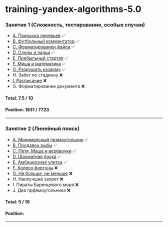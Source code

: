 training-yandex-algorithms-5.0
===
### Занятие 1 (Сложность, тестирование, особые случаи)

- [A. Покраска деревьев](https://github.com/weare4saken/training-yandex-algorithms-5.0/blob/lecture-1/src/main/java/org/wea4saken/algorithms/lecture1/PaintingTrees.java) ✅
- [B. Футбольный комментатор](https://github.com/weare4saken/training-yandex-algorithms-5.0/blob/lecture-1/src/main/java/org/wea4saken/algorithms/lecture1/FootballCommentator.java) ✅
- [C. Форматированеи файла](https://github.com/weare4saken/training-yandex-algorithms-5.0/blob/lecture-1/src/main/java/org/wea4saken/algorithms/lecture1/FileFormatting.java) ✅
- [D. Слоны и ладьи](https://github.com/weare4saken/training-yandex-algorithms-5.0/blob/lecture-1/src/main/java/org/wea4saken/algorithms/lecture1/BishopsAndRooks.java) ✅
- [E. Прибыльный стартап](https://github.com/weare4saken/training-yandex-algorithms-5.0/blob/lecture-1/src/main/java/org/wea4saken/algorithms/lecture1/ProfitableStartup.java) ✅
- [F. Миша и математика](https://github.com/weare4saken/training-yandex-algorithms-5.0/blob/lecture-1/src/main/java/org/wea4saken/algorithms/lecture1/MishasMathematics.java) ✅
- [G. Разрушить казарму](https://github.com/weare4saken/training-yandex-algorithms-5.0/blob/lecture-1/src/main/java/org/wea4saken/algorithms/lecture1/DestroyTheBarracks.java) ✅
- H. Забег по стадиону ❌
- [I. Расписание](https://github.com/weare4saken/training-yandex-algorithms-5.0/blob/lecture-1/src/main/java/org/wea4saken/algorithms/lecture1/Schedule.java) ❌
- G. Форматирование документа ❌

#### Total: 7.5 / 10
#### Position: 1831 / 7723
___

### Занятие 2 (Линейный поиск)

- [А. Минимальный прямоугольник](https://github.com/weare4saken/training-yandex-algorithms-5.0/blob/lecture-2/src/main/java/org/wea4saken/algorithms/lecture2/MinimumRectangle.java) ✅
- [B. Продавец рыбы](https://github.com/weare4saken/training-yandex-algorithms-5.0/blob/lecture-2/src/main/java/org/wea4saken/algorithms/lecture2/FishSeller.java) ✅
- [C. Петя, Маша и верёвочки](https://github.com/weare4saken/training-yandex-algorithms-5.0/blob/lecture-2/src/main/java/org/wea4saken/algorithms/lecture2/MashaPetyaAndTheRopes.java) ✅
- [D. Шахматная доска](https://github.com/weare4saken/training-yandex-algorithms-5.0/blob/lecture-2/src/main/java/org/wea4saken/algorithms/lecture2/Chessboard.java) ✅
- [E. Амбициозная улитка](https://github.com/weare4saken/training-yandex-algorithms-5.0/blob/lecture-2/src/main/java/org/wea4saken/algorithms/lecture2/AmbitiousSnail.java) ✅
- [F. Колесо фортуны](https://github.com/weare4saken/training-yandex-algorithms-5.0/blob/lecture-2/src/main/java/org/wea4saken/algorithms/lecture2/WheelOfFortune.java) ❌
- [G. Ни больше, ни меньше](https://github.com/weare4saken/training-yandex-algorithms-5.0/blob/lecture-2/src/main/java/org/wea4saken/algorithms/lecture2/NoMoreNoLess.java) ❌
- H. Наилучший запрет ❌
- I. Пираты Баренцевого моря ❌
- J. Два прфямоугольника ❌

#### Total: 5 / 10
#### Position: 
___